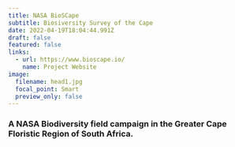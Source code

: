 ```yaml
---
title: NASA BioSCape
subtitle: Biosiversity Survey of the Cape
date: 2022-04-19T18:04:44.991Z
draft: false
featured: false
links:
  - url: https://www.bioscape.io/
    name: Project Website
image:
  filename: head1.jpg
  focal_point: Smart
  preview_only: false
---
```

### A NASA Biodiversity field campaign in the Greater Cape Floristic Region of South Africa.
